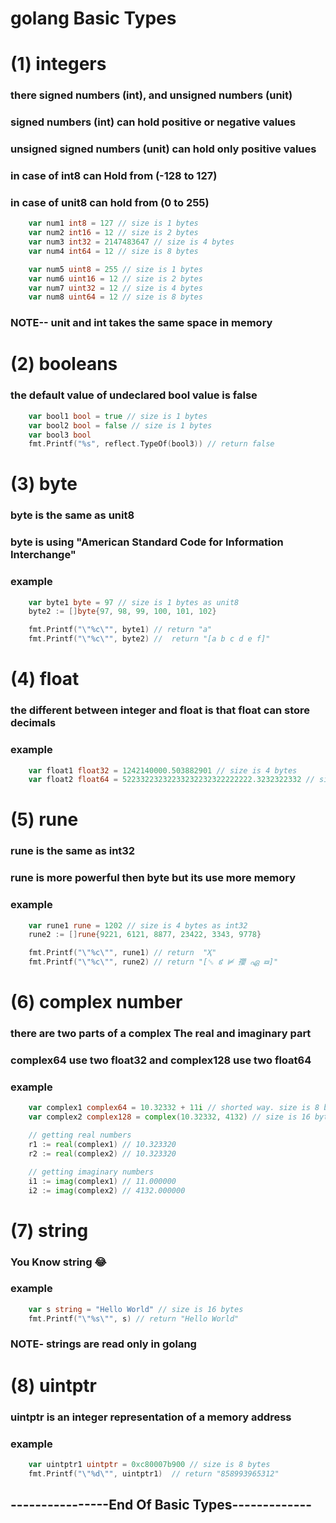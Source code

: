 # golang Basic Types

# (1) integers

### there signed numbers (int), and unsigned numbers (unit)
### signed numbers (int) can hold positive or negative values
### unsigned signed numbers (unit) can hold only positive values

### in case of int8 can Hold from (-128 to 127)
### in case of unit8 can hold from (0 to 255)

```go
	var num1 int8 = 127 // size is 1 bytes
	var num2 int16 = 12 // size is 2 bytes
	var num3 int32 = 2147483647 // size is 4 bytes
	var num4 int64 = 12 // size is 8 bytes

	var num5 uint8 = 255 // size is 1 bytes
	var num6 uint16 = 12 // size is 2 bytes
	var num7 uint32 = 12 // size is 4 bytes
	var num8 uint64 = 12 // size is 8 bytes
```


### NOTE-- unit and int takes the same space in memory


# (2) booleans

### the default value of undeclared bool value is false

```go
	var bool1 bool = true // size is 1 bytes
	var bool2 bool = false // size is 1 bytes
    var bool3 bool
    fmt.Printf("%s", reflect.TypeOf(bool3)) // return false
```



# (3) byte

### byte is the same as unit8
### byte is using "American Standard Code for Information Interchange"


### example
```go
	var byte1 byte = 97 // size is 1 bytes as unit8
	byte2 := []byte{97, 98, 99, 100, 101, 102}

    fmt.Printf("\"%c\"", byte1) // return "a"
    fmt.Printf("\"%c\"", byte2) //  return "[a b c d e f]"

```


# (4) float

### the different between integer and float is that float can store decimals

### example
```go
	var float1 float32 = 1242140000.503882901 // size is 4 bytes
	var float2 float64 = 52233223232233232232322222222.3232322332 // size is 8 bytes
```


# (5) rune

### rune is the same as int32
### rune is more powerful then byte but its use more memory

### example
```go
	var rune1 rune = 1202 // size is 4 bytes as int32
	rune2 := []rune{9221, 6121, 8877, 23422, 3343, 9778}

    fmt.Printf("\"%c\"", rune1) // return  "Ҳ"
	fmt.Printf("\"%c\"", rune2) // return "[␅ ៩ ⊭ 孾 ഏ ☲]"
```


# (6) complex number

### there are two parts of a complex The real and imaginary part
### complex64 use two float32 and complex128 use two float64

### example
```go
	var complex1 complex64 = 10.32332 + 11i // shorted way. size is 8 bytes
	var complex2 complex128 = complex(10.32332, 4132) // size is 16 bytes

    // getting real numbers
	r1 := real(complex1) // 10.323320
	r2 := real(complex2) // 10.323320

	// getting imaginary numbers
	i1 := imag(complex1) // 11.000000
	i2 := imag(complex2) // 4132.000000

```


# (7) string

### You Know string 😂


### example
```go
	var s string = "Hello World" // size is 16 bytes
    fmt.Printf("\"%s\"", s) // return "Hello World"
```

### NOTE- strings are read only in golang

# (8) uintptr

### uintptr is an integer representation of a memory address

### example
```go
	var uintptr1 uintptr = 0xc80007b900 // size is 8 bytes
    fmt.Printf("\"%d\"", uintptr1)  // return "858993965312"
```
## ----------------End Of Basic Types-------------
